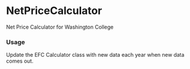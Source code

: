 # NetPriceCalculator
Net Price Calculator for Washington College

### Usage
Update the EFC Calculator class with new data each year when new data comes out.
